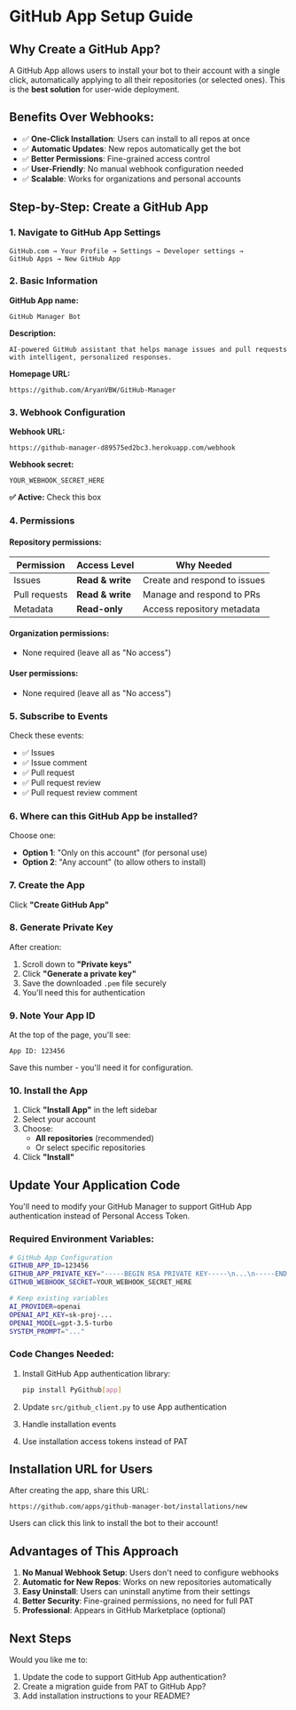 # GitHub App Setup Guide

## Why Create a GitHub App?

A GitHub App allows users to install your bot to their account with a single click, automatically applying to all their repositories (or selected ones). This is the **best solution** for user-wide deployment.

## Benefits Over Webhooks:

- ✅ **One-Click Installation**: Users can install to all repos at once
- ✅ **Automatic Updates**: New repos automatically get the bot
- ✅ **Better Permissions**: Fine-grained access control
- ✅ **User-Friendly**: No manual webhook configuration needed
- ✅ **Scalable**: Works for organizations and personal accounts

## Step-by-Step: Create a GitHub App

### 1. Navigate to GitHub App Settings

```
GitHub.com → Your Profile → Settings → Developer settings → 
GitHub Apps → New GitHub App
```

### 2. Basic Information

**GitHub App name:**
```
GitHub Manager Bot
```

**Description:**
```
AI-powered GitHub assistant that helps manage issues and pull requests with intelligent, personalized responses.
```

**Homepage URL:**
```
https://github.com/AryanVBW/GitHub-Manager
```

### 3. Webhook Configuration

**Webhook URL:**
```
https://github-manager-d89575ed2bc3.herokuapp.com/webhook
```

**Webhook secret:**
```
YOUR_WEBHOOK_SECRET_HERE
```

**✅ Active:** Check this box

### 4. Permissions

#### **Repository permissions:**

| Permission | Access Level | Why Needed |
|------------|--------------|------------|
| Issues | **Read & write** | Create and respond to issues |
| Pull requests | **Read & write** | Manage and respond to PRs |
| Metadata | **Read-only** | Access repository metadata |

#### **Organization permissions:**
- None required (leave all as "No access")

#### **User permissions:**
- None required (leave all as "No access")

### 5. Subscribe to Events

Check these events:

- ✅ Issues
- ✅ Issue comment
- ✅ Pull request
- ✅ Pull request review
- ✅ Pull request review comment

### 6. Where can this GitHub App be installed?

Choose one:

- **Option 1**: "Only on this account" (for personal use)
- **Option 2**: "Any account" (to allow others to install)

### 7. Create the App

Click **"Create GitHub App"**

### 8. Generate Private Key

After creation:

1. Scroll down to **"Private keys"**
2. Click **"Generate a private key"**
3. Save the downloaded `.pem` file securely
4. You'll need this for authentication

### 9. Note Your App ID

At the top of the page, you'll see:
```
App ID: 123456
```
Save this number - you'll need it for configuration.

### 10. Install the App

1. Click **"Install App"** in the left sidebar
2. Select your account
3. Choose:
   - **All repositories** (recommended)
   - Or select specific repositories
4. Click **"Install"**

## Update Your Application Code

You'll need to modify your GitHub Manager to support GitHub App authentication instead of Personal Access Token.

### Required Environment Variables:

```bash
# GitHub App Configuration
GITHUB_APP_ID=123456
GITHUB_APP_PRIVATE_KEY="-----BEGIN RSA PRIVATE KEY-----\n...\n-----END RSA PRIVATE KEY-----"
GITHUB_WEBHOOK_SECRET=YOUR_WEBHOOK_SECRET_HERE

# Keep existing variables
AI_PROVIDER=openai
OPENAI_API_KEY=sk-proj-...
OPENAI_MODEL=gpt-3.5-turbo
SYSTEM_PROMPT="..."
```

### Code Changes Needed:

1. Install GitHub App authentication library:
   ```bash
   pip install PyGithub[app]
   ```

2. Update `src/github_client.py` to use App authentication
3. Handle installation events
4. Use installation access tokens instead of PAT

## Installation URL for Users

After creating the app, share this URL:

```
https://github.com/apps/github-manager-bot/installations/new
```

Users can click this link to install the bot to their account!

## Advantages of This Approach

1. **No Manual Webhook Setup**: Users don't need to configure webhooks
2. **Automatic for New Repos**: Works on new repositories automatically
3. **Easy Uninstall**: Users can uninstall anytime from their settings
4. **Better Security**: Fine-grained permissions, no need for full PAT
5. **Professional**: Appears in GitHub Marketplace (optional)

## Next Steps

Would you like me to:
1. Update the code to support GitHub App authentication?
2. Create a migration guide from PAT to GitHub App?
3. Add installation instructions to your README?

